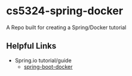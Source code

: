 # cs5324-spring-docker
A Repo built for creating a Spring/Docker tutorial

## Helpful Links
- Spring.io tutorial/guide
  - [spring-boot-docker](https://spring.io/guides/topicals/spring-boot-docker)
